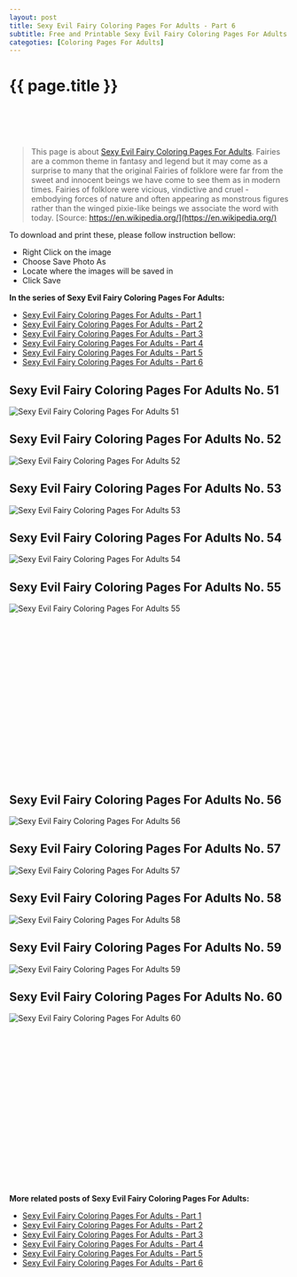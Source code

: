 ```yaml
---
layout: post
title: Sexy Evil Fairy Coloring Pages For Adults - Part 6
subtitle: Free and Printable Sexy Evil Fairy Coloring Pages For Adults - Part 6
categoties: [Coloring Pages For Adults]
---
```

{{ page.title }}
================
<script async src="//pagead2.googlesyndication.com/pagead/js/adsbygoogle.js"></script><!-- UnderTitleAds --> <ins class="adsbygoogle" style="display:inline-block;width:468px;height:60px" data-ad-client="ca-pub-6753140515841889" data-ad-slot="4010138290"></ins><script> (adsbygoogle = window.adsbygoogle || []).push({}); </script>

> This page is about [Sexy Evil Fairy Coloring Pages For Adults](https://freecoloringpages.github.io/). Fairies are a common theme in fantasy and legend but it may come as a surprise to many that the original Fairies of folklore were far from the sweet and innocent beings we have come to see them as in modern times. Fairies of folklore were vicious, vindictive and cruel - embodying forces of nature and often appearing as monstrous figures rather than the winged pixie-like beings we associate the word with today. [Source: https://en.wikipedia.org/](https://en.wikipedia.org/)

To download and print these, please follow instruction bellow:
* Right Click on the image 
* Choose Save Photo As 
* Locate where the images will be saved in 
* Click Save

**In the series of Sexy Evil Fairy Coloring Pages For Adults:**

* [Sexy Evil Fairy Coloring Pages For Adults - Part 1](https://freecoloringpages.github.io/2017/12/04/Sexy-Evil-Fairy-Coloring-Pages-For-Adults-part-1.html)
* [Sexy Evil Fairy Coloring Pages For Adults - Part 2](https://freecoloringpages.github.io/2017/12/04/Sexy-Evil-Fairy-Coloring-Pages-For-Adults-part-2.html)
* [Sexy Evil Fairy Coloring Pages For Adults - Part 3](https://freecoloringpages.github.io/2017/12/04/Sexy-Evil-Fairy-Coloring-Pages-For-Adults-part-3.html)
* [Sexy Evil Fairy Coloring Pages For Adults - Part 4](https://freecoloringpages.github.io/2017/12/04/Sexy-Evil-Fairy-Coloring-Pages-For-Adults-part-4.html)
* [Sexy Evil Fairy Coloring Pages For Adults - Part 5](https://freecoloringpages.github.io/2017/12/04/Sexy-Evil-Fairy-Coloring-Pages-For-Adults-part-5.html)
* [Sexy Evil Fairy Coloring Pages For Adults - Part 6](https://freecoloringpages.github.io/2017/12/04/Sexy-Evil-Fairy-Coloring-Pages-For-Adults-part-6.html)

## Sexy Evil Fairy Coloring Pages For Adults No. 51
![Sexy Evil Fairy Coloring Pages For Adults 51](https://freecoloringpages.github.io/img3/Sexy-Evil-Fairy-Coloring-Pages-For-Adults%20(51).jpg "Sexy Evil Fairy Coloring Pages For Adults 51")

## Sexy Evil Fairy Coloring Pages For Adults No. 52
![Sexy Evil Fairy Coloring Pages For Adults 52](https://freecoloringpages.github.io/img3/Sexy-Evil-Fairy-Coloring-Pages-For-Adults%20(52).jpg "Sexy Evil Fairy Coloring Pages For Adults 52")

## Sexy Evil Fairy Coloring Pages For Adults No. 53
![Sexy Evil Fairy Coloring Pages For Adults 53](https://freecoloringpages.github.io/img3/Sexy-Evil-Fairy-Coloring-Pages-For-Adults%20(53).jpg "Sexy Evil Fairy Coloring Pages For Adults 53")

## Sexy Evil Fairy Coloring Pages For Adults No. 54
![Sexy Evil Fairy Coloring Pages For Adults 54](https://freecoloringpages.github.io/img3/Sexy-Evil-Fairy-Coloring-Pages-For-Adults%20(54).jpg "Sexy Evil Fairy Coloring Pages For Adults 54")

## Sexy Evil Fairy Coloring Pages For Adults No. 55
![Sexy Evil Fairy Coloring Pages For Adults 55](https://freecoloringpages.github.io/img3/Sexy-Evil-Fairy-Coloring-Pages-For-Adults%20(55).jpg "Sexy Evil Fairy Coloring Pages For Adults 55")

<script async src="//pagead2.googlesyndication.com/pagead/js/adsbygoogle.js"></script><!-- Texxtonly --><ins class="adsbygoogle" style="display:inline-block;width:336px;height:280px" data-ad-client="ca-pub-6753140515841889" data-ad-slot="3207852233"></ins><script>(adsbygoogle = window.adsbygoogle || []).push({}); </script>

## Sexy Evil Fairy Coloring Pages For Adults No. 56
![Sexy Evil Fairy Coloring Pages For Adults 56](https://freecoloringpages.github.io/img3/Sexy-Evil-Fairy-Coloring-Pages-For-Adults%20(56).jpg "Sexy Evil Fairy Coloring Pages For Adults 56")

## Sexy Evil Fairy Coloring Pages For Adults No. 57
![Sexy Evil Fairy Coloring Pages For Adults 57](https://freecoloringpages.github.io/img3/Sexy-Evil-Fairy-Coloring-Pages-For-Adults%20(57).jpg "Sexy Evil Fairy Coloring Pages For Adults 57")

## Sexy Evil Fairy Coloring Pages For Adults No. 58
![Sexy Evil Fairy Coloring Pages For Adults 58](https://freecoloringpages.github.io/img3/Sexy-Evil-Fairy-Coloring-Pages-For-Adults%20(58).jpg "Sexy Evil Fairy Coloring Pages For Adults 58")

## Sexy Evil Fairy Coloring Pages For Adults No. 59
![Sexy Evil Fairy Coloring Pages For Adults 59](https://freecoloringpages.github.io/img3/Sexy-Evil-Fairy-Coloring-Pages-For-Adults%20(59).jpg "Sexy Evil Fairy Coloring Pages For Adults 59")

## Sexy Evil Fairy Coloring Pages For Adults No. 60
![Sexy Evil Fairy Coloring Pages For Adults 60](https://freecoloringpages.github.io/img3/Sexy-Evil-Fairy-Coloring-Pages-For-Adults%20(60).jpg "Sexy Evil Fairy Coloring Pages For Adults 60")

<script async src="//pagead2.googlesyndication.com/pagead/js/adsbygoogle.js"></script><!-- Texxtonly --><ins class="adsbygoogle" style="display:inline-block;width:336px;height:280px" data-ad-client="ca-pub-6753140515841889" data-ad-slot="3207852233"></ins><script>(adsbygoogle = window.adsbygoogle || []).push({}); </script>

**More related posts of Sexy Evil Fairy Coloring Pages For Adults:**

* [Sexy Evil Fairy Coloring Pages For Adults - Part 1](https://freecoloringpages.github.io/2017/12/04/Sexy-Evil-Fairy-Coloring-Pages-For-Adults-part-1.html)
* [Sexy Evil Fairy Coloring Pages For Adults - Part 2](https://freecoloringpages.github.io/2017/12/04/Sexy-Evil-Fairy-Coloring-Pages-For-Adults-part-2.html)
* [Sexy Evil Fairy Coloring Pages For Adults - Part 3](https://freecoloringpages.github.io/2017/12/04/Sexy-Evil-Fairy-Coloring-Pages-For-Adults-part-3.html)
* [Sexy Evil Fairy Coloring Pages For Adults - Part 4](https://freecoloringpages.github.io/2017/12/04/Sexy-Evil-Fairy-Coloring-Pages-For-Adults-part-4.html)
* [Sexy Evil Fairy Coloring Pages For Adults - Part 5](https://freecoloringpages.github.io/2017/12/04/Sexy-Evil-Fairy-Coloring-Pages-For-Adults-part-5.html)
* [Sexy Evil Fairy Coloring Pages For Adults - Part 6](https://freecoloringpages.github.io/2017/12/04/Sexy-Evil-Fairy-Coloring-Pages-For-Adults-part-6.html)

